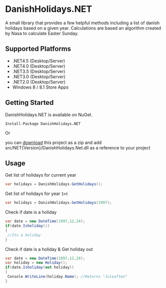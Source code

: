 # DanishHolidays.NET
A small library that provides a few helpful methods including a list of danish holidays based on a given year.
Calculations are based an algorithm created by Nasa to calculate Easter Sunday.

## Supported Platforms
* .NET4.5 (Desktop/Server)
* .NET4.0 (Desktop/Server)
* .NET3.5 (Desktop/Server)
* .NET3.0 (Desktop/Server)
* .NET2.0 (Desktop/Server)
* Windows 8 / 8.1 Store Apps

## Getting Started
DanishHolidays.NET is available on NuGet.
```
Install-Package DanishHolidays.NET 
```

Or 

you can [download](https://github.com/VisualBean/DanishHolidays.NET/archive/master.zip "download") this project as a zip and add src/NET{Version}/DanishHolidays.Net.dll as a reference to your project
## Usage

Get list of holidays for current year
```c#
var holidays = DanishHolidays.GetHolidays();
```

Get list of holidays for year ```Int```
```c#
var holidays = DanishHolidays.GetHolidays(1997);
```

Check if date is a holiday
```c#
var date = new DateTime(1997,12,24);
if(date.Isholiday())
{
 //Its a holiday
}
```

Check if date is a holiday & Get holiday out
```c#
var date = new DateTime(1997,12,24);
var holiday = new Holiday();
if(date.Isholiday(out holiday))
{
 Console.WriteLine(holiday.Name); //Returns "Juleaften"
}
```
